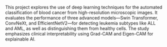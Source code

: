 This project explores the use of deep learning techniques for the automated classification of blood cancer from high-resolution microscopic images. It evaluates the performance of three advanced models—Swin Transformer, ConvNeXt, and EfficientNetV2—for detecting leukemia subtypes like ALL and AML, as well as distinguishing them from healthy cells. The study emphasizes clinical interpretability using Grad-CAM and Eigen-CAM for explainable AI.

